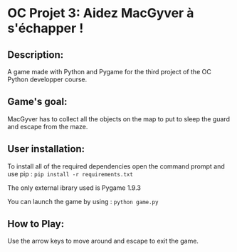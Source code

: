 # OC Projet 3: Aidez MacGyver à s'échapper !

## Description:
A game made with Python and Pygame for the third project of the OC Python developper course.

## Game's goal:
MacGyver has to collect all the objects on the map to put to sleep the guard and escape from the maze.

## User installation:
To install all of the required dependencies open the command prompt and use pip : `pip install -r requirements.txt`

The only external ibrary used is Pygame 1.9.3 

You can launch the game by using : `python game.py`

## How to Play:
Use the arrow keys to move around and escape to exit the game.
